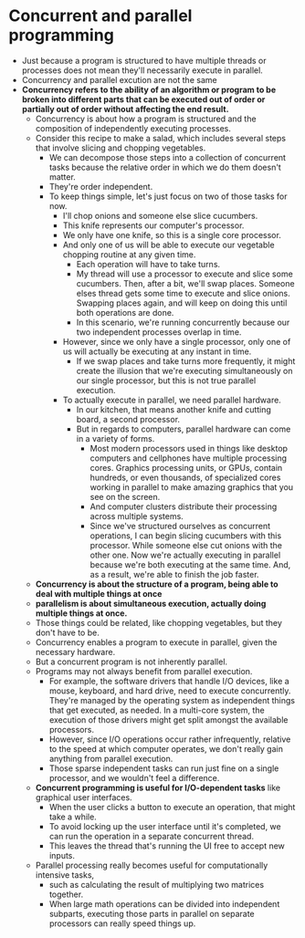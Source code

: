 # Concurrent and parallel programming

- Just because a program is structured to have multiple threads or processes does not mean they'll necessarily execute in parallel.
- Concurrency and parallel excution are not the same
- **Concurrency refers to the ability of an algorithm or program to be broken into different parts that can be executed out of order or partially out of order without affecting the end result.**
  -  Concurrency is about how a program is structured and the composition of independently executing processes.
  - Consider this recipe to make a salad, which includes several steps that involve slicing and chopping vegetables.
    - We can decompose those steps into a collection of concurrent tasks because the relative order in which we do them doesn't matter.
    - They're order independent.
    - To keep things simple, let's just focus on two of those tasks for now.
      - I'll chop onions and someone else slice cucumbers.
      - This knife represents our computer's processor.
      - We only have one knife, so this is a single core processor.
      - And only one of us will be able to execute our vegetable chopping routine at any given time.
        - Each operation will have to take turns.
        - My thread will use a processor to execute and slice some cucumbers. Then, after a bit, we'll swap places. Someone elses thread gets some time to execute and slice onions.  Swapping places again, and will keep on doing this until both operations are done.
        - In this scenario, we're running concurrently because our two independent processes overlap in time.
      - However, since we only have a single processor, only one of us will actually be executing at any instant in time.
        - If we swap places and take turns more frequently, it might create the illusion that we're executing simultaneously on our single processor, but this is not true parallel execution.
      - To actually execute in parallel, we need parallel hardware.
        - In our kitchen, that means another knife and cutting board, a second processor.
        - But in regards to computers, parallel hardware can come in a variety of forms.
          - Most modern processors used in things like desktop computers and cellphones have multiple processing cores. Graphics processing units, or GPUs, contain hundreds, or even thousands, of specialized cores working in parallel to make amazing graphics that you see on the screen.
          - And computer clusters distribute their processing across multiple systems.
          - Since we've structured ourselves as concurrent operations, I can begin slicing cucumbers with this processor. While someone else cut onions with the other one. Now we're actually executing in parallel because we're both executing at the same time. And, as a result, we're able to finish the job faster.
  - **Concurrency is about the structure of a program, being able to deal with multiple things at once**
  - **parallelism is about simultaneous execution, actually doing multiple things at once.**
  - Those things could be related, like chopping vegetables, but they don't have to be.
  - Concurrency enables a program to execute in parallel, given the necessary hardware.
  - But a concurrent program is not inherently parallel.
  - Programs may not always benefit from parallel execution.
    - For example, the software drivers that handle I/O devices, like a mouse, keyboard, and hard drive, need to execute concurrently. They're managed by the operating system as independent things that get executed, as needed. In a multi-core system, the execution of those drivers might get split amongst the available processors.
    - However, since I/O operations occur rather infrequently, relative to the speed at which computer operates, we don't really gain anything from parallel execution.
    - Those sparse independent tasks can run just fine on a single processor, and we wouldn't feel a difference.
  - **Concurrent programming is useful for I/O-dependent tasks** like graphical user interfaces.
    - When the user clicks a button to execute an operation, that might take a while.
    - To avoid locking up the user interface until it's completed, we can run the operation in a separate concurrent thread.
    - This leaves the thread that's running the UI free to accept new inputs.
  - Parallel processing really becomes useful for computationally intensive tasks,
    - such as calculating the result of multiplying two matrices together.
    - When large math operations can be divided into independent subparts, executing those parts in parallel on separate processors can really speed things up.
